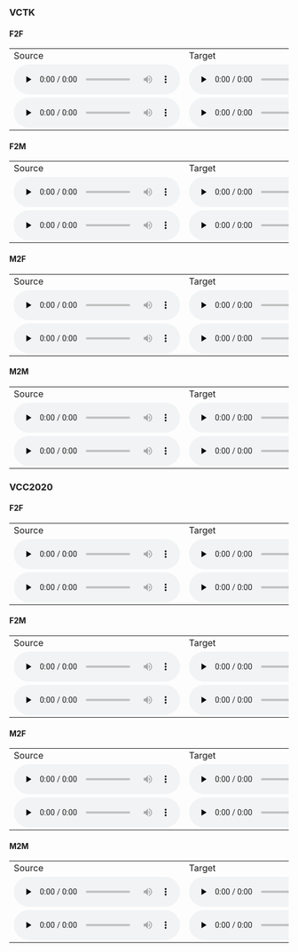 ### VCTK
#### F2F
<table style="width: 100%; border-collapse: collapse;">
   <tr>
      <td>Source</td>
      <td>Target</td>
      <td>AdaINVC</td>
      <td>AgaINVC</td>
      <td>MediumVC</td>
     <td>FragmentVC</td>
     <td>YourTTS</td>
     <td>DiffVC</td>
     <td>RLVCwAdaIN</td>
      <td>RLVCwCAIN</td>
      <td>RLVCwoSCD</td>
      <td>RLVCwoSD</td>
  </tr>
   <tr>
      <td><audio id="audio" controls="" preload="none"> <source id="V1_s" src="samples/VCTK/f2f/1/p264_045.wav"> </audio></td>
      <td><audio id="audio" controls="" preload="none"> <source id="V1_t" src="samples/VCTK/f2f/1/p225_039.wav"> </audio></td>
      <td><audio id="audio" controls="" preload="none"> <source id="V1_A" src="samples/VCTK/f2f/1/AdaINVC_p264_045TOp225_039.wav"> </audio></td>
      <td><audio id="audio" controls="" preload="none"> <source id="V1_B" src="samples/VCTK/f2f/1/AgaINVC_p264_045TOp225_039.wav"> </audio></td>
      <td><audio id="audio" controls="" preload="none"> <source id="V1_C" src="samples/VCTK/f2f/1/MediumVC_p264_045TOp225_039.wav"> </audio></td>
      <td><audio id="audio" controls="" preload="none"> <source id="V1_D" src="samples/VCTK/f2f/1/FragmentVC_p264_045TOp225_039.wav"> </audio></td>
      <td><audio id="audio" controls="" preload="none"> <source id="V1_E" src="samples/VCTK/f2f/1/YourTTS_p264_045TOp225_039.wav"> </audio></td>
      <td><audio id="audio" controls="" preload="none"> <source id="V1_F" src="samples/VCTK/f2f/1/DiffVC_p264_045TOp225_039.wav"> </audio></td>
      <td><audio id="audio" controls="" preload="none"> <source id="V1_G" src="samples/VCTK/f2f/1/RLVCwAdaIN_p264_045TOp225_039.wav"> </audio></td>
      <td><audio id="audio" controls="" preload="none"> <source id="V1_H" src="samples/VCTK/f2f/1/RLVCwCAIN_p264_045TOp225_039.wav"> </audio></td>
      <td><audio id="audio" controls="" preload="none"> <source id="V1_I" src="samples/VCTK/f2f/1/RLVCwoSCD_p264_045TOp225_039.wav"> </audio></td>
      <td><audio id="audio" controls="" preload="none"> <source id="V1_J" src="samples/VCTK/f2f/1/RLVCwoSD_p264_045TOp225_039.wav"> </audio></td>
   </tr>
  
  <tr>
      <td><audio id="audio" controls="" preload="none"> <source id="V1_s" src="samples/VCTK/f2f/2/p329_009.wav"> </audio></td>
      <td><audio id="audio" controls="" preload="none"> <source id="V1_t" src="samples/VCTK/f2f/2/p225_030.wav"> </audio></td>
      <td><audio id="audio" controls="" preload="none"> <source id="V1_A" src="samples/VCTK/f2f/2/AdaINVC_p329_009TOp225_030.wav"> </audio></td>
      <td><audio id="audio" controls="" preload="none"> <source id="V1_B" src="samples/VCTK/f2f/2/AgaINVC_p329_009TOp225_030.wav"> </audio></td>
      <td><audio id="audio" controls="" preload="none"> <source id="V1_C" src="samples/VCTK/f2f/2/MediumVC_p329_009TOp225_030.wav"> </audio></td>
      <td><audio id="audio" controls="" preload="none"> <source id="V1_D" src="samples/VCTK/f2f/2/FragmentVC_p329_009TOp225_030.wav"> </audio></td>
      <td><audio id="audio" controls="" preload="none"> <source id="V1_E" src="samples/VCTK/f2f/2/YourTTS_p329_009TOp225_030.wav"> </audio></td>
      <td><audio id="audio" controls="" preload="none"> <source id="V1_F" src="samples/VCTK/f2f/2/DiffVC_p329_009TOp225_030.wav"> </audio></td>
      <td><audio id="audio" controls="" preload="none"> <source id="V1_G" src="samples/VCTK/f2f/2/RLVCwAdaIN_p329_009TOp225_030.wav"> </audio></td>
      <td><audio id="audio" controls="" preload="none"> <source id="V1_H" src="samples/VCTK/f2f/2/RLVCwCAIN_p329_009TOp225_030.wav"> </audio></td>
      <td><audio id="audio" controls="" preload="none"> <source id="V1_I" src="samples/VCTK/f2f/2/RLVCwoSCD_p329_009TOp225_030.wav"> </audio></td>
      <td><audio id="audio" controls="" preload="none"> <source id="V1_J" src="samples/VCTK/f2f/2/RLVCwoSD_p329_009TOp225_030.wav"> </audio></td>
   </tr>
  
</table>

#### F2M
<table style="width: 100%; border-collapse: collapse;">
   <tr>
      <td>Source</td>
      <td>Target</td>
      <td>AdaINVC</td>
      <td>AgaINVC</td>
      <td>MediumVC</td>
     <td>FragmentVC</td>
     <td>YourTTS</td>
     <td>DiffVC</td>
     <td>RLVCwAdaIN</td>
      <td>RLVCwCAIN</td>
      <td>RLVCwoSCD</td>
      <td>RLVCwoSD</td>
  </tr>
   <tr>
      <td><audio id="audio" controls="" preload="none"> <source id="V1_s" src="samples/VCTK/f2m/1/p234_003.wav"> </audio></td>
      <td><audio id="audio" controls="" preload="none"> <source id="V1_t" src="samples/VCTK/f2m/1/p245_038.wav"> </audio></td>
      <td><audio id="audio" controls="" preload="none"> <source id="V1_A" src="samples/VCTK/f2m/1/AdaINVC_p234_003TOp245_038.wav"> </audio></td>
      <td><audio id="audio" controls="" preload="none"> <source id="V1_B" src="samples/VCTK/f2m/1/AgaINVC_p234_003TOp245_038.wav"> </audio></td>
      <td><audio id="audio" controls="" preload="none"> <source id="V1_C" src="samples/VCTK/f2m/1/MediumVC_p234_003TOp245_038.wav"> </audio></td>
      <td><audio id="audio" controls="" preload="none"> <source id="V1_D" src="samples/VCTK/f2m/1/FragmentVC_p234_003TOp245_038.wav"> </audio></td>
      <td><audio id="audio" controls="" preload="none"> <source id="V1_E" src="samples/VCTK/f2m/1/YourTTS_p234_003TOp245_038.wav"> </audio></td>
      <td><audio id="audio" controls="" preload="none"> <source id="V1_F" src="samples/VCTK/f2m/1/DiffVC_p234_003TOp245_038.wav"> </audio></td>
      <td><audio id="audio" controls="" preload="none"> <source id="V1_G" src="samples/VCTK/f2m/1/RLVCwAdaIN_p234_003TOp245_038.wav"> </audio></td>
      <td><audio id="audio" controls="" preload="none"> <source id="V1_H" src="samples/VCTK/f2m/1/RLVCwCAIN_p234_003TOp245_038.wav"> </audio></td>
      <td><audio id="audio" controls="" preload="none"> <source id="V1_I" src="samples/VCTK/f2m/1/RLVCwoSCD_p234_003TOp245_038.wav"> </audio></td>
      <td><audio id="audio" controls="" preload="none"> <source id="V1_J" src="samples/VCTK/f2m/1/RLVCwoSD_p234_003TOp245_038.wav"> </audio></td>
   </tr>
  
  <tr>
      <td><audio id="audio" controls="" preload="none"> <source id="V1_s" src="samples/VCTK/f2m/2/p239_018.wav"> </audio></td>
      <td><audio id="audio" controls="" preload="none"> <source id="V1_t" src="samples/VCTK/f2m/2/p237_006.wav"> </audio></td>
      <td><audio id="audio" controls="" preload="none"> <source id="V1_A" src="samples/VCTK/f2m/2/AdaINVC_p239_018TOp237_006.wav"> </audio></td>
      <td><audio id="audio" controls="" preload="none"> <source id="V1_B" src="samples/VCTK/f2m/2/AgaINVC_p239_018TOp237_006.wav"> </audio></td>
      <td><audio id="audio" controls="" preload="none"> <source id="V1_C" src="samples/VCTK/f2m/2/MediumVC_p239_018TOp237_006.wav"> </audio></td>
      <td><audio id="audio" controls="" preload="none"> <source id="V1_D" src="samples/VCTK/f2m/2/FragmentVC_p239_018TOp237_006.wav"> </audio></td>
      <td><audio id="audio" controls="" preload="none"> <source id="V1_E" src="samples/VCTK/f2m/2/YourTTS_p239_018TOp237_006.wav"> </audio></td>
      <td><audio id="audio" controls="" preload="none"> <source id="V1_F" src="samples/VCTK/f2m/2/DiffVC_p239_018TOp237_006.wav"> </audio></td>
      <td><audio id="audio" controls="" preload="none"> <source id="V1_G" src="samples/VCTK/f2m/2/RLVCwAdaIN_p239_018TOp237_006.wav"> </audio></td>
      <td><audio id="audio" controls="" preload="none"> <source id="V1_H" src="samples/VCTK/f2m/2/RLVCwCAIN_p239_018TOp237_006.wav"> </audio></td>
      <td><audio id="audio" controls="" preload="none"> <source id="V1_I" src="samples/VCTK/f2m/2/RLVCwoSCD_p239_018TOp237_006.wav"> </audio></td>
      <td><audio id="audio" controls="" preload="none"> <source id="V1_J" src="samples/VCTK/f2m/2/RLVCwoSD_p239_018TOp237_006.wav"> </audio></td>
   </tr>
</table>

#### M2F
<table style="width: 100%; border-collapse: collapse;">
   <tr>
      <td>Source</td>
      <td>Target</td>
      <td>AdaINVC</td>
      <td>AgaINVC</td>
      <td>MediumVC</td>
     <td>FragmentVC</td>
     <td>YourTTS</td>
     <td>DiffVC</td>
     <td>RLVCwAdaIN</td>
      <td>RLVCwCAIN</td>
      <td>RLVCwoSCD</td>
      <td>RLVCwoSD</td>
  </tr>
   <tr>
      <td><audio id="audio" controls="" preload="none"> <source id="V1_s" src="samples/VCTK/m2f/1/p245_018.wav"> </audio></td>
      <td><audio id="audio" controls="" preload="none"> <source id="V1_t" src="samples/VCTK/m2f/1/p239_001.wav"> </audio></td>
      <td><audio id="audio" controls="" preload="none"> <source id="V1_A" src="samples/VCTK/m2f/1/AdaINVC_p245_018TOp239_001.wav"> </audio></td>
      <td><audio id="audio" controls="" preload="none"> <source id="V1_B" src="samples/VCTK/m2f/1/AgaINVC_p245_018TOp239_001.wav"> </audio></td>
      <td><audio id="audio" controls="" preload="none"> <source id="V1_C" src="samples/VCTK/m2f/1/MediumVC_p245_018TOp239_001.wav"> </audio></td>
      <td><audio id="audio" controls="" preload="none"> <source id="V1_D" src="samples/VCTK/m2f/1/FragmentVC_p245_018TOp239_001.wav"> </audio></td>
      <td><audio id="audio" controls="" preload="none"> <source id="V1_E" src="samples/VCTK/m2f/1/YourTTS_p245_018TOp239_001.wav"> </audio></td>
      <td><audio id="audio" controls="" preload="none"> <source id="V1_F" src="samples/VCTK/m2f/1/DiffVC_p245_018TOp239_001.wav"> </audio></td>
      <td><audio id="audio" controls="" preload="none"> <source id="V1_G" src="samples/VCTK/m2f/1/RLVCwAdaIN_p245_018TOp239_001.wav"> </audio></td>
      <td><audio id="audio" controls="" preload="none"> <source id="V1_H" src="samples/VCTK/m2f/1/RLVCwCAIN_p245_018TOp239_001.wav"> </audio></td>
      <td><audio id="audio" controls="" preload="none"> <source id="V1_I" src="samples/VCTK/m2f/1/RLVCwoSCD_p245_018TOp239_001.wav"> </audio></td>
      <td><audio id="audio" controls="" preload="none"> <source id="V1_J" src="samples/VCTK/m2f/1/RLVCwoSD_p245_018TOp239_001.wav"> </audio></td>
   </tr>
  
  <tr>
      <td><audio id="audio" controls="" preload="none"> <source id="V1_s" src="samples/VCTK/m2f/2/p245_062.wav"> </audio></td>
      <td><audio id="audio" controls="" preload="none"> <source id="V1_t" src="samples/VCTK/m2f/2/p240_005.wav"> </audio></td>
      <td><audio id="audio" controls="" preload="none"> <source id="V1_A" src="samples/VCTK/m2f/2/AdaINVC_p245_062TOp240_005.wav"> </audio></td>
      <td><audio id="audio" controls="" preload="none"> <source id="V1_B" src="samples/VCTK/m2f/2/AgaINVC_p245_062TOp240_005.wav"> </audio></td>
      <td><audio id="audio" controls="" preload="none"> <source id="V1_C" src="samples/VCTK/m2f/2/MediumVC_p245_062TOp240_005.wav"> </audio></td>
      <td><audio id="audio" controls="" preload="none"> <source id="V1_D" src="samples/VCTK/m2f/2/FragmentVC_p245_062TOp240_005.wav"> </audio></td>
      <td><audio id="audio" controls="" preload="none"> <source id="V1_E" src="samples/VCTK/m2f/2/YourTTS_p245_062TOp240_005.wav"> </audio></td>
      <td><audio id="audio" controls="" preload="none"> <source id="V1_F" src="samples/VCTK/m2f/2/DiffVC_p245_062TOp240_005.wav"> </audio></td>
      <td><audio id="audio" controls="" preload="none"> <source id="V1_G" src="samples/VCTK/m2f/2/RLVCwAdaIN_p245_062TOp240_005.wav"> </audio></td>
      <td><audio id="audio" controls="" preload="none"> <source id="V1_H" src="samples/VCTK/m2f/2/RLVCwCAIN_p245_062TOp240_005.wav"> </audio></td>
      <td><audio id="audio" controls="" preload="none"> <source id="V1_I" src="samples/VCTK/m2f/2/RLVCwoSCD_p245_062TOp240_005.wav"> </audio></td>
      <td><audio id="audio" controls="" preload="none"> <source id="V1_J" src="samples/VCTK/m2f/2/RLVCwoSD_p245_062TOp240_005.wav"> </audio></td>
   </tr>
</table>

#### M2M
<table style="width: 100%; border-collapse: collapse;">
   <tr>
      <td>Source</td>
      <td>Target</td>
      <td>AdaINVC</td>
      <td>AgaINVC</td>
      <td>MediumVC</td>
     <td>FragmentVC</td>
     <td>YourTTS</td>
     <td>DiffVC</td>
     <td>RLVCwAdaIN</td>
      <td>RLVCwCAIN</td>
      <td>RLVCwoSCD</td>
      <td>RLVCwoSD</td>
  </tr>
   <tr>
      <td><audio id="audio" controls="" preload="none"> <source id="V1_s" src="samples/VCTK/m2m/1/p226_018.wav"> </audio></td>
      <td><audio id="audio" controls="" preload="none"> <source id="V1_t" src="samples/VCTK/m2m/1/p237_010.wav"> </audio></td>
      <td><audio id="audio" controls="" preload="none"> <source id="V1_A" src="samples/VCTK/m2m/1/AdaINVC_p226_018TOp237_010.wav"> </audio></td>
      <td><audio id="audio" controls="" preload="none"> <source id="V1_B" src="samples/VCTK/m2m/1/AgaINVC_p226_018TOp237_010.wav"> </audio></td>
      <td><audio id="audio" controls="" preload="none"> <source id="V1_C" src="samples/VCTK/m2m/1/MediumVC_p226_018TOp237_010.wav"> </audio></td>
      <td><audio id="audio" controls="" preload="none"> <source id="V1_D" src="samples/VCTK/m2m/1/FragmentVC_p226_018TOp237_010.wav"> </audio></td>
      <td><audio id="audio" controls="" preload="none"> <source id="V1_E" src="samples/VCTK/m2m/1/YourTTS_p226_018TOp237_010.wav"> </audio></td>
      <td><audio id="audio" controls="" preload="none"> <source id="V1_F" src="samples/VCTK/m2m/1/DiffVC_p226_018TOp237_010.wav"> </audio></td>
      <td><audio id="audio" controls="" preload="none"> <source id="V1_G" src="samples/VCTK/m2m/1/RLVCwAdaIN_p226_018TOp237_010.wav"> </audio></td>
      <td><audio id="audio" controls="" preload="none"> <source id="V1_H" src="samples/VCTK/m2m/1/RLVCwCAIN_p226_018TOp237_010.wav"> </audio></td>
      <td><audio id="audio" controls="" preload="none"> <source id="V1_I" src="samples/VCTK/m2m/1/RLVCwoSCD_p226_018TOp237_010.wav"> </audio></td>
      <td><audio id="audio" controls="" preload="none"> <source id="V1_J" src="samples/VCTK/m2m/1/RLVCwoSD_p226_018TOp237_010.wav"> </audio></td>
   </tr>
  
  <tr>
      <td><audio id="audio" controls="" preload="none"> <source id="V1_s" src="samples/VCTK/m2m/2/p237_020.wav"> </audio></td>
      <td><audio id="audio" controls="" preload="none"> <source id="V1_t" src="samples/VCTK/m2m/2/p252_003.wav"> </audio></td>
      <td><audio id="audio" controls="" preload="none"> <source id="V1_A" src="samples/VCTK/m2m/2/AdaINVC_p237_020TOp252_003.wav"> </audio></td>
      <td><audio id="audio" controls="" preload="none"> <source id="V1_B" src="samples/VCTK/m2m/2/AgaINVC_p237_020TOp252_003.wav"> </audio></td>
      <td><audio id="audio" controls="" preload="none"> <source id="V1_C" src="samples/VCTK/m2m/2/MediumVC_p237_020TOp252_003.wav"> </audio></td>
      <td><audio id="audio" controls="" preload="none"> <source id="V1_D" src="samples/VCTK/m2m/2/FragmentVC_p237_020TOp252_003.wav"> </audio></td>
      <td><audio id="audio" controls="" preload="none"> <source id="V1_E" src="samples/VCTK/m2m/2/YourTTS_p237_020TOp252_003.wav"> </audio></td>
      <td><audio id="audio" controls="" preload="none"> <source id="V1_F" src="samples/VCTK/m2m/2/DiffVC_p237_020TOp252_003.wav"> </audio></td>
      <td><audio id="audio" controls="" preload="none"> <source id="V1_G" src="samples/VCTK/m2m/2/RLVCwAdaIN_p237_020TOp252_003.wav"> </audio></td>
      <td><audio id="audio" controls="" preload="none"> <source id="V1_H" src="samples/VCTK/m2m/2/RLVCwCAIN_p237_020TOp252_003.wav"> </audio></td>
      <td><audio id="audio" controls="" preload="none"> <source id="V1_I" src="samples/VCTK/m2m/2/RLVCwoSCD_p237_020TOp252_003.wav"> </audio></td>
      <td><audio id="audio" controls="" preload="none"> <source id="V1_J" src="samples/VCTK/m2m/2/RLVCwoSD_p237_020TOp252_003.wav"> </audio></td>
   </tr>
</table>


### VCC2020
#### F2F
<table style="width: 100%; border-collapse: collapse;">
   <tr>
      <td>Source</td>
      <td>Target</td>
      <td>AdaINVC</td>
      <td>AgaINVC</td>
      <td>MediumVC</td>
     <td>FragmentVC</td>
     <td>YourTTS</td>
     <td>DiffVC</td>
     <td>RLVCwAdaIN</td>
      <td>RLVCwCAIN</td>
      <td>RLVCwoSCD</td>
      <td>RLVCwoSD</td>
  </tr>
   <tr>
      <td><audio id="audio" controls="" preload="none"> <source id="V1_s" src="samples/VCC2020/f2f/1/SEF1_E10056.wav"> </audio></td>
      <td><audio id="audio" controls="" preload="none"> <source id="V1_t" src="samples/VCC2020/f2f/1/TEF2_E20011.wav"> </audio></td>
      <td><audio id="audio" controls="" preload="none"> <source id="V1_A" src="samples/VCC2020/f2f/1/AdaINVC_SEF1_E10056TOTEF2_E20011.wav"> </audio></td>
      <td><audio id="audio" controls="" preload="none"> <source id="V1_B" src="samples/VCC2020/f2f/1/AgaINVC_SEF1_E10056TOTEF2_E20011.wav"> </audio></td>
      <td><audio id="audio" controls="" preload="none"> <source id="V1_C" src="samples/VCC2020/f2f/1/MediumVC_SEF1_E10056TOTEF2_E20011.wav"> </audio></td>
      <td><audio id="audio" controls="" preload="none"> <source id="V1_D" src="samples/VCC2020/f2f/1/FragmentVC_SEF1_E10056TOTEF2_E20011.wav"> </audio></td>
      <td><audio id="audio" controls="" preload="none"> <source id="V1_E" src="samples/VCC2020/f2f/1/YourTTS_SEF1_E10056TOTEF2_E20011.wav"> </audio></td>
      <td><audio id="audio" controls="" preload="none"> <source id="V1_F" src="samples/VCC2020/f2f/1/DiffVC_SEF1_E10056TOTEF2_E20011.wav"> </audio></td>
      <td><audio id="audio" controls="" preload="none"> <source id="V1_G" src="samples/VCC2020/f2f/1/RLVCwAdaIN_SEF1_E10056TOTEF2_E20011.wav"> </audio></td>
      <td><audio id="audio" controls="" preload="none"> <source id="V1_H" src="samples/VCC2020/f2f/1/RLVCwCAIN_SEF1_E10056TOTEF2_E20011.wav"> </audio></td>
      <td><audio id="audio" controls="" preload="none"> <source id="V1_I" src="samples/VCC2020/f2f/1/RLVCwoSCD_SEF1_E10056TOTEF2_E20011.wav"> </audio></td>
      <td><audio id="audio" controls="" preload="none"> <source id="V1_J" src="samples/VCC2020/f2f/1/RLVCwoSD_SEF1_E10056TOTEF2_E20011.wav"> </audio></td>
   </tr>
  
  <tr>
      <td><audio id="audio" controls="" preload="none"> <source id="V1_s" src="samples/VCC2020/f2f/2/TEF1_E20004.wav"> </audio></td>
      <td><audio id="audio" controls="" preload="none"> <source id="V1_t" src="samples/VCC2020/f2f/2/TEF2_E20044.wav"> </audio></td>
      <td><audio id="audio" controls="" preload="none"> <source id="V1_A" src="samples/VCC2020/f2f/2/AdaINVC_TEF1_E20004TOTEF2_E20044.wav"> </audio></td>
      <td><audio id="audio" controls="" preload="none"> <source id="V1_B" src="samples/VCC2020/f2f/2/AgaINVC_TEF1_E20004TOTEF2_E20044.wav"> </audio></td>
      <td><audio id="audio" controls="" preload="none"> <source id="V1_C" src="samples/VCC2020/f2f/2/MediumVC_TEF1_E20004TOTEF2_E20044.wav"> </audio></td>
      <td><audio id="audio" controls="" preload="none"> <source id="V1_D" src="samples/VCC2020/f2f/2/FragmentVC_TEF1_E20004TOTEF2_E20044.wav"> </audio></td>
      <td><audio id="audio" controls="" preload="none"> <source id="V1_E" src="samples/VCC2020/f2f/2/YourTTS_TEF1_E20004TOTEF2_E20044.wav"> </audio></td>
      <td><audio id="audio" controls="" preload="none"> <source id="V1_F" src="samples/VCC2020/f2f/2/DiffVC_TEF1_E20004TOTEF2_E20044.wav"> </audio></td>
      <td><audio id="audio" controls="" preload="none"> <source id="V1_G" src="samples/VCC2020/f2f/2/RLVCwAdaIN_TEF1_E20004TOTEF2_E20044.wav"> </audio></td>
      <td><audio id="audio" controls="" preload="none"> <source id="V1_H" src="samples/VCC2020/f2f/2/RLVCwCAIN_TEF1_E20004TOTEF2_E20044.wav"> </audio></td>
      <td><audio id="audio" controls="" preload="none"> <source id="V1_I" src="samples/VCC2020/f2f/2/RLVCwoSCD_TEF1_E20004TOTEF2_E20044.wav"> </audio></td>
      <td><audio id="audio" controls="" preload="none"> <source id="V1_J" src="samples/VCC2020/f2f/2/RLVCwoSD_TEF1_E20004TOTEF2_E20044.wav"> </audio></td>
   </tr>
</table>

#### F2M
<table style="width: 100%; border-collapse: collapse;">
   <tr>
      <td>Source</td>
      <td>Target</td>
      <td>AdaINVC</td>
      <td>AgaINVC</td>
      <td>MediumVC</td>
     <td>FragmentVC</td>
     <td>YourTTS</td>
     <td>DiffVC</td>
     <td>RLVCwAdaIN</td>
      <td>RLVCwCAIN</td>
      <td>RLVCwoSCD</td>
      <td>RLVCwoSD</td>
  </tr>
   <tr>
      <td><audio id="audio" controls="" preload="none"> <source id="V1_s" src="samples/VCC2020/f2m/1/TEF1_E20004.wav"> </audio></td>
      <td><audio id="audio" controls="" preload="none"> <source id="V1_t" src="samples/VCC2020/f2m/1/SEM2_E10024.wav"> </audio></td>
      <td><audio id="audio" controls="" preload="none"> <source id="V1_A" src="samples/VCC2020/f2m/1/AdaINVC_TEF1_E20004TOSEM2_E10024.wav"> </audio></td>
      <td><audio id="audio" controls="" preload="none"> <source id="V1_B" src="samples/VCC2020/f2m/1/AgaINVC_TEF1_E20004TOSEM2_E10024.wav"> </audio></td>
      <td><audio id="audio" controls="" preload="none"> <source id="V1_C" src="samples/VCC2020/f2m/1/MediumVC_TEF1_E20004TOSEM2_E10024.wav"> </audio></td>
      <td><audio id="audio" controls="" preload="none"> <source id="V1_D" src="samples/VCC2020/f2m/1/FragmentVC_TEF1_E20004TOSEM2_E10024.wav"> </audio></td>
      <td><audio id="audio" controls="" preload="none"> <source id="V1_E" src="samples/VCC2020/f2m/1/YourTTS_TEF1_E20004TOSEM2_E10024.wav"> </audio></td>
      <td><audio id="audio" controls="" preload="none"> <source id="V1_F" src="samples/VCC2020/f2m/1/DiffVC_TEF1_E20004TOSEM2_E10024.wav"> </audio></td>
      <td><audio id="audio" controls="" preload="none"> <source id="V1_G" src="samples/VCC2020/f2m/1/RLVCwAdaIN_TEF1_E20004TOSEM2_E10024.wav"> </audio></td>
      <td><audio id="audio" controls="" preload="none"> <source id="V1_H" src="samples/VCC2020/f2m/1/RLVCwCAIN_TEF1_E20004TOSEM2_E10024.wav"> </audio></td>
      <td><audio id="audio" controls="" preload="none"> <source id="V1_I" src="samples/VCC2020/f2m/1/RLVCwoSCD_TEF1_E20004TOSEM2_E10024.wav"> </audio></td>
      <td><audio id="audio" controls="" preload="none"> <source id="V1_J" src="samples/VCC2020/f2m/1/RLVCwoSD_TEF1_E20004TOSEM2_E10024.wav"> </audio></td>
   </tr>
  
  <tr>
      <td><audio id="audio" controls="" preload="none"> <source id="V1_s" src="samples/VCC2020/f2m/2/TEF1_E20027.wav"> </audio></td>
      <td><audio id="audio" controls="" preload="none"> <source id="V1_t" src="samples/VCC2020/f2m/2/TEM1_E20013.wav"> </audio></td>
      <td><audio id="audio" controls="" preload="none"> <source id="V1_A" src="samples/VCC2020/f2m/2/AdaINVC_TEF1_E20027TOTEM1_E20013.wav"> </audio></td>
      <td><audio id="audio" controls="" preload="none"> <source id="V1_B" src="samples/VCC2020/f2m/2/AgaINVC_TEF1_E20027TOTEM1_E20013.wav"> </audio></td>
      <td><audio id="audio" controls="" preload="none"> <source id="V1_C" src="samples/VCC2020/f2m/2/MediumVC_TEF1_E20027TOTEM1_E20013.wav"> </audio></td>
      <td><audio id="audio" controls="" preload="none"> <source id="V1_D" src="samples/VCC2020/f2m/2/FragmentVC_TEF1_E20027TOTEM1_E20013.wav"> </audio></td>
      <td><audio id="audio" controls="" preload="none"> <source id="V1_E" src="samples/VCC2020/f2m/2/YourTTS_TEF1_E20027TOTEM1_E20013.wav"> </audio></td>
      <td><audio id="audio" controls="" preload="none"> <source id="V1_F" src="samples/VCC2020/f2m/2/DiffVC_TEF1_E20027TOTEM1_E20013.wav"> </audio></td>
      <td><audio id="audio" controls="" preload="none"> <source id="V1_G" src="samples/VCC2020/f2m/2/RLVCwAdaIN_TEF1_E20027TOTEM1_E20013.wav"> </audio></td>
      <td><audio id="audio" controls="" preload="none"> <source id="V1_H" src="samples/VCC2020/f2m/2/RLVCwCAIN_TEF1_E20027TOTEM1_E20013.wav"> </audio></td>
      <td><audio id="audio" controls="" preload="none"> <source id="V1_I" src="samples/VCC2020/f2m/2/RLVCwoSCD_TEF1_E20027TOTEM1_E20013.wav"> </audio></td>
      <td><audio id="audio" controls="" preload="none"> <source id="V1_J" src="samples/VCC2020/f2m/2/RLVCwoSD_TEF1_E20027TOTEM1_E20013.wav"> </audio></td>
   </tr>
</table>

#### M2F
<table style="width: 100%; border-collapse: collapse;">
   <tr>
      <td>Source</td>
      <td>Target</td>
      <td>AdaINVC</td>
      <td>AgaINVC</td>
      <td>MediumVC</td>
     <td>FragmentVC</td>
     <td>YourTTS</td>
     <td>DiffVC</td>
     <td>RLVCwAdaIN</td>
      <td>RLVCwCAIN</td>
      <td>RLVCwoSCD</td>
      <td>RLVCwoSD</td>
  </tr>
   <tr>
      <td><audio id="audio" controls="" preload="none"> <source id="V1_s" src="samples/VCC2020/m2f/1/SEM1_E10065.wav"> </audio></td>
      <td><audio id="audio" controls="" preload="none"> <source id="V1_t" src="samples/VCC2020/m2f/1/TEF1_E10052.wav"> </audio></td>
      <td><audio id="audio" controls="" preload="none"> <source id="V1_A" src="samples/VCC2020/m2f/1/AdaINVC_SEM1_E10065TOTEF1_E10052.wav"> </audio></td>
      <td><audio id="audio" controls="" preload="none"> <source id="V1_B" src="samples/VCC2020/m2f/1/AgaINVC_SEM1_E10065TOTEF1_E10052.wav"> </audio></td>
      <td><audio id="audio" controls="" preload="none"> <source id="V1_C" src="samples/VCC2020/m2f/1/MediumVC_SEM1_E10065TOTEF1_E10052.wav"> </audio></td>
      <td><audio id="audio" controls="" preload="none"> <source id="V1_D" src="samples/VCC2020/m2f/1/FragmentVC_SEM1_E10065TOTEF1_E10052.wav"> </audio></td>
      <td><audio id="audio" controls="" preload="none"> <source id="V1_E" src="samples/VCC2020/m2f/1/YourTTS_SEM1_E10065TOTEF1_E10052.wav"> </audio></td>
      <td><audio id="audio" controls="" preload="none"> <source id="V1_F" src="samples/VCC2020/m2f/1/DiffVC_SEM1_E10065TOTEF1_E10052.wav"> </audio></td>
      <td><audio id="audio" controls="" preload="none"> <source id="V1_G" src="samples/VCC2020/m2f/1/RLVCwAdaIN_SEM1_E10065TOTEF1_E10052.wav"> </audio></td>
      <td><audio id="audio" controls="" preload="none"> <source id="V1_H" src="samples/VCC2020/m2f/1/RLVCwCAIN_SEM1_E10065TOTEF1_E10052.wav"> </audio></td>
      <td><audio id="audio" controls="" preload="none"> <source id="V1_I" src="samples/VCC2020/m2f/1/RLVCwoSCD_SEM1_E10065TOTEF1_E10052.wav"> </audio></td>
      <td><audio id="audio" controls="" preload="none"> <source id="V1_J" src="samples/VCC2020/m2f/1/RLVCwoSD_SEM1_E10065TOTEF1_E10052.wav"> </audio></td>
   </tr>
  
  <tr>
      <td><audio id="audio" controls="" preload="none"> <source id="V1_s" src="samples/VCC2020/m2f/2/TEM2_E20050.wav"> </audio></td>
      <td><audio id="audio" controls="" preload="none"> <source id="V1_t" src="samples/VCC2020/m2f/2/SEF1_E10044.wav"> </audio></td>
      <td><audio id="audio" controls="" preload="none"> <source id="V1_A" src="samples/VCC2020/m2f/2/AdaINVC_TEM2_E20050TOSEF1_E10044.wav"> </audio></td>
      <td><audio id="audio" controls="" preload="none"> <source id="V1_B" src="samples/VCC2020/m2f/2/AgaINVC_TEM2_E20050TOSEF1_E10044.wav"> </audio></td>
      <td><audio id="audio" controls="" preload="none"> <source id="V1_C" src="samples/VCC2020/m2f/2/MediumVC_TEM2_E20050TOSEF1_E10044.wav"> </audio></td>
      <td><audio id="audio" controls="" preload="none"> <source id="V1_D" src="samples/VCC2020/m2f/2/FragmentVC_TEM2_E20050TOSEF1_E10044.wav"> </audio></td>
      <td><audio id="audio" controls="" preload="none"> <source id="V1_E" src="samples/VCC2020/m2f/2/YourTTS_TEM2_E20050TOSEF1_E10044.wav"> </audio></td>
      <td><audio id="audio" controls="" preload="none"> <source id="V1_F" src="samples/VCC2020/m2f/2/DiffVC_TEM2_E20050TOSEF1_E10044.wav"> </audio></td>
      <td><audio id="audio" controls="" preload="none"> <source id="V1_G" src="samples/VCC2020/m2f/2/RLVCwAdaIN_TEM2_E20050TOSEF1_E10044.wav"> </audio></td>
      <td><audio id="audio" controls="" preload="none"> <source id="V1_H" src="samples/VCC2020/m2f/2/RLVCwCAIN_TEM2_E20050TOSEF1_E10044.wav"> </audio></td>
      <td><audio id="audio" controls="" preload="none"> <source id="V1_I" src="samples/VCC2020/m2f/2/RLVCwoSCD_TEM2_E20050TOSEF1_E10044.wav"> </audio></td>
      <td><audio id="audio" controls="" preload="none"> <source id="V1_J" src="samples/VCC2020/m2f/2/RLVCwoSD_TEM2_E20050TOSEF1_E10044.wav"> </audio></td>
   </tr>
</table>

#### M2M
<table style="width: 100%; border-collapse: collapse;">
   <tr>
      <td>Source</td>
      <td>Target</td>
      <td>AdaINVC</td>
      <td>AgaINVC</td>
      <td>MediumVC</td>
     <td>FragmentVC</td>
     <td>YourTTS</td>
     <td>DiffVC</td>
     <td>RLVCwAdaIN</td>
      <td>RLVCwCAIN</td>
      <td>RLVCwoSCD</td>
      <td>RLVCwoSD</td>
  </tr>
   <tr>
      <td><audio id="audio" controls="" preload="none"> <source id="V1_s" src="samples/VCC2020/m2m/1/TEM1_E10061.wav"> </audio></td>
      <td><audio id="audio" controls="" preload="none"> <source id="V1_t" src="samples/VCC2020/m2m/1/SEM1_E10060.wav"> </audio></td>
      <td><audio id="audio" controls="" preload="none"> <source id="V1_A" src="samples/VCC2020/m2m/1/AdaINVC_TEM1_E10061TOSEM1_E10060.wav"> </audio></td>
      <td><audio id="audio" controls="" preload="none"> <source id="V1_B" src="samples/VCC2020/m2m/1/AgaINVC_TEM1_E10061TOSEM1_E10060.wav"> </audio></td>
      <td><audio id="audio" controls="" preload="none"> <source id="V1_C" src="samples/VCC2020/m2m/1/MediumVC_TEM1_E10061TOSEM1_E10060.wav"> </audio></td>
      <td><audio id="audio" controls="" preload="none"> <source id="V1_D" src="samples/VCC2020/m2m/1/FragmentVC_TEM1_E10061TOSEM1_E10060.wav"> </audio></td>
      <td><audio id="audio" controls="" preload="none"> <source id="V1_E" src="samples/VCC2020/m2m/1/YourTTS_TEM1_E10061TOSEM1_E10060.wav"> </audio></td>
      <td><audio id="audio" controls="" preload="none"> <source id="V1_F" src="samples/VCC2020/m2m/1/DiffVC_TEM1_E10061TOSEM1_E10060.wav"> </audio></td>
      <td><audio id="audio" controls="" preload="none"> <source id="V1_G" src="samples/VCC2020/m2m/1/RLVCwAdaIN_TEM1_E10061TOSEM1_E10060.wav"> </audio></td>
      <td><audio id="audio" controls="" preload="none"> <source id="V1_H" src="samples/VCC2020/m2m/1/RLVCwCAIN_TEM1_E10061TOSEM1_E10060.wav"> </audio></td>
      <td><audio id="audio" controls="" preload="none"> <source id="V1_I" src="samples/VCC2020/m2m/1/RLVCwoSCD_TEM1_E10061TOSEM1_E10060.wav"> </audio></td>
      <td><audio id="audio" controls="" preload="none"> <source id="V1_J" src="samples/VCC2020/m2m/1/RLVCwoSD_TEM1_E10061TOSEM1_E10060.wav"> </audio></td>
   </tr>
  
  <tr>
      <td><audio id="audio" controls="" preload="none"> <source id="V1_s" src="samples/VCC2020/m2m/2/TEM2_E10051.wav"> </audio></td>
      <td><audio id="audio" controls="" preload="none"> <source id="V1_t" src="samples/VCC2020/m2m/2/TEM1_E10064.wav"> </audio></td>
      <td><audio id="audio" controls="" preload="none"> <source id="V1_A" src="samples/VCC2020/m2m/2/AdaINVC_TEM2_E10051TOTEM1_E10064.wav"> </audio></td>
      <td><audio id="audio" controls="" preload="none"> <source id="V1_B" src="samples/VCC2020/m2m/2/AgaINVC_TEM2_E10051TOTEM1_E10064.wav"> </audio></td>
      <td><audio id="audio" controls="" preload="none"> <source id="V1_C" src="samples/VCC2020/m2m/2/MediumVC_TEM2_E10051TOTEM1_E10064.wav"> </audio></td>
      <td><audio id="audio" controls="" preload="none"> <source id="V1_D" src="samples/VCC2020/m2m/2/FragmentVC_TEM2_E10051TOTEM1_E10064.wav"> </audio></td>
      <td><audio id="audio" controls="" preload="none"> <source id="V1_E" src="samples/VCC2020/m2m/2/YourTTS_TEM2_E10051TOTEM1_E10064.wav"> </audio></td>
      <td><audio id="audio" controls="" preload="none"> <source id="V1_F" src="samples/VCC2020/m2m/2/DiffVC_TEM2_E10051TOTEM1_E10064.wav"> </audio></td>
      <td><audio id="audio" controls="" preload="none"> <source id="V1_G" src="samples/VCC2020/m2m/2/RLVCwAdaIN_TEM2_E10051TOTEM1_E10064.wav"> </audio></td>
      <td><audio id="audio" controls="" preload="none"> <source id="V1_H" src="samples/VCC2020/m2m/2/RLVCwCAIN_TEM2_E10051TOTEM1_E10064.wav"> </audio></td>
      <td><audio id="audio" controls="" preload="none"> <source id="V1_I" src="samples/VCC2020/m2m/2/RLVCwoSCD_TEM2_E10051TOTEM1_E10064.wav"> </audio></td>
      <td><audio id="audio" controls="" preload="none"> <source id="V1_J" src="samples/VCC2020/m2m/2/RLVCwoSD_TEM2_E10051TOTEM1_E10064.wav"> </audio></td>
   </tr>
</table>


